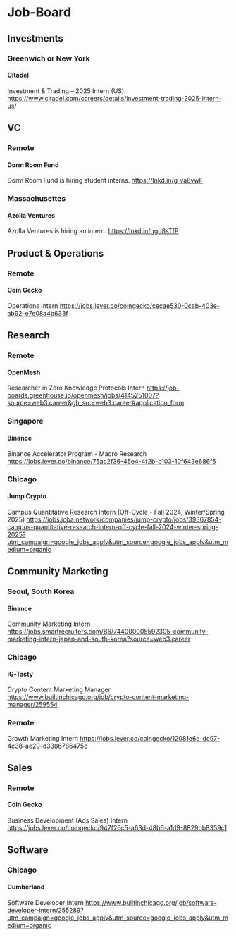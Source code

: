 # Job-Board

## Investments
### Greenwich or New York
#### Citadel
Investment & Trading – 2025 Intern (US)
https://www.citadel.com/careers/details/investment-trading-2025-intern-us/

## VC
### Remote
#### Dorm Room Fund
Dorm Room Fund is hiring student interns.
https://lnkd.in/g_va8vwF

### Massachusettes
#### Azolla Ventures
Azolla Ventures is hiring an intern.
https://lnkd.in/ggd8sTfP

## Product & Operations
### Remote
#### Coin Gecko
Operations Intern
https://jobs.lever.co/coingecko/cecae530-0cab-403e-ab92-e7e08a4b633f

## Research
### Remote
#### OpenMesh
Researcher in Zero Knowledge Protocols Intern
https://job-boards.greenhouse.io/openmesh/jobs/4145251007?source=web3.career&gh_src=web3.career#application_form

### Singapore
#### Binance
Binance Accelerator Program - Macro Research
https://jobs.lever.co/binance/75ac2f36-45e4-4f2b-b103-10f643e686f5

### Chicago
#### Jump Crypto
Campus Quantitative Research Intern (Off-Cycle - Fall 2024, Winter/Spring 2025)
https://jobs.joba.network/companies/jump-crypto/jobs/39367854-campus-quantitative-research-intern-off-cycle-fall-2024-winter-spring-2025?utm_campaign=google_jobs_apply&utm_source=google_jobs_apply&utm_medium=organic

## Community Marketing
### Seoul, South Korea
#### Binance
Community Marketing Intern
https://jobs.smartrecruiters.com/B6/744000005592305-community-marketing-intern-japan-and-south-korea?source=web3.career

### Chicago
#### IG-Tasty
Crypto Content Marketing Manager 
https://www.builtinchicago.org/job/crypto-content-marketing-manager/259554

### Remote
Growth Marketing Intern
https://jobs.lever.co/coingecko/12081e6e-dc97-4c38-ae29-d3386786475c

## Sales
### Remote
#### Coin Gecko
Business Development (Ads Sales) Intern
https://jobs.lever.co/coingecko/947f26c5-a63d-48b6-a1d9-8829bb8359c1

## Software
### Chicago
#### Cumberland
Software Developer Intern
https://www.builtinchicago.org/job/software-developer-intern/255289?utm_campaign=google_jobs_apply&utm_source=google_jobs_apply&utm_medium=organic


